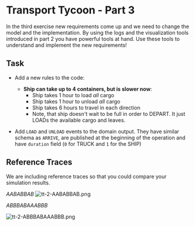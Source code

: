 # Transport Tycoon - Part 3

In the third exercise new requirements come up and we need to change the model and the implementation.
By using the logs and the visualization tools introduced in part 2 you have powerful tools at hand. Use these tools to understand and implement the new requirements!

## Task

- Add a new rules to the code:
  
  - **Ship can take up to 4 containers, but is slower now**:
    - Ship takes 1 hour to load *all* cargo
    - Ship takes 1 hour to unload *all* cargo
    - Ship takes 6 hours to travel in each direction
    - Note, that ship doesn't wait to be full in order to DEPART. It just LOADs the available cargo and leaves.

- Add `LOAD` and `UNLOAD` events to the domain output. They have similar schema as `ARRIVE`, are published at the beginning of the operation and have  `duration` field (`0` for TRUCK and `1` for the SHIP)

## Reference Traces

We are including reference traces so that you could compare your simulation results.

*AABABBAB* ![tt-2-AABABBAB.png](../images/tt-2-AABABBAB.png)

_ABBBABAAABBB_

![tt-2-ABBBABAAABBB.png](../images/tt-2-ABBBABAAABBB.png)
